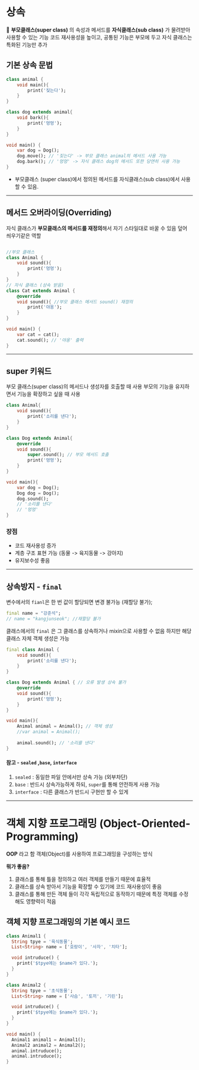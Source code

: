 
# 상속

**부모클래스(super class)** 의 속성과 메서드를 **자식클래스(sub class)** 가 물려받아 사용할 수 있는 기능
코드 재사용성을 높이고, 공통된 기능은 부모에 두고 자식 클래스는 특화된 기능만 추가

## 기본 상속 문법
```dart
class animal {
	void main(){
		print('짖는다');
	}
}

class dog extends animal{
	void bark(){
		print('멍멍');
	}
}

void main() {
	var dog = Dog();
	dog.move(); // '짖는다' -> 부모 클래스 animal의 메서드 사용 가능
	dog.bark(); // '멍멍' -> 자식 클래스 dog의 메서드 또한 당연히 사용 가능
}
```
- 부모클래스 (super class)에서 정의된 메서드를 자식클래스(sub class)에서 사용 할 수 있음.

---

## 메서드 오버라이딩(Overriding)
자식 클래스가 **부모클래스의 메서드를 재정의**해서 자기 스타일대로 바꿀 수 있음
덮어 씌우기같은 역할

```dart

//부모 클래스
class Animal {
	void sound(){
		print('멍멍');	
	}
}
// 자식 클래스 (상속 받음)
class Cat extends Animal {
	@override 
	void sound(){ //부모 클래스 메서드 sound() 재정의
		print('야옹');
	}
}

void main() {
	var cat = cat();
	cat.sound(); // '야옹' 출력
}

```

---

## super 키워드
부모 클래스(super class)의 메서드나 생성자를 호출할 때 사용
부모의 기능을 유지하면서 기능을 확장하고 싶을 때 사용

```dart
class Animal{
	void sound(){
		print('소리를 낸다');
	}
}

class Dog extends Animal{
	@override
	void sound(){
		super.sound(); // 부모 메서드 호출
		print('멍멍');
	}
}

void main(){
	var dog = Dog();
	Dog dog = Dog();
	dog.sound();
	// '소리를 낸다'
	// '멍멍'
}
```

### 장점
- 코드 재사용성 증가
- 계층 구조 표현 가능 (동물 -> 육지동물 -> 강아지)
- 유지보수성 좋음
---

## 상속방지 - `final`

변수에서의 `fianl`은 한 번 값이 할당되면 변경 불가능 (재할당 불가);
```dart
final name = "강준석";
// name = "kangjunseok"; //재할당 불가
```

클래스에서의 `final` 은 그 클래스를 상속하거나 mixin으로 사용할 수 없음
하지만 해당 클래스 자체 객체 생성은 가능
```dart
final class Animal {
	void sound(){
		print('소리를 낸다');
	}
}

class Dog extends Animal { // 오류 발생 상속 불가
	@override
	void sound(){
		print('멍멍');
	}
}

void main(){
	Animal animal = Animal(); // 객체 생성
	//var animal = Animal();
	
	animal.sound(); // '소리를 낸다'
}
```

#### 참고 - `sealed` ,`base`, `interface`
1. `sealed` : 동일한 파일 안에서만 상속 가능 (외부차단)
2. `base` : 반드시 상속가능하게 하되, `super`를 통해 안전하게 사용 가능
3. `interface` : 다른 클래스가 반드시 구현만 할 수 있게

----

# 객체 지향 프로그래밍 (Object-Oriented-Programming)

**OOP** 라고 함
객체(Object)를 사용하여 프로그래밍을 구성하는 방식

**뭐가 좋음?**
1. 클래스를 통해 틀을 정의하고 여러 객체를 만들기 때문에 효율적
2. 클래스를 상속 받아서 기능을 확장할 수 있기에 코드 재사용성이 좋음
3. 클래스를 통해 만든 객체 들이 각각 독립적으로 동작하기 때문에 특정 객체를 수정해도 영향력이 적음

## 객체 지향 프로그래밍의 기본 예시 코드

```dart
class Animal1 {
  String tpye = '육식동물';
  List<String> name = ['호랑이', '사자', '치타'];

  void intruduce() {
    print('$tpye에는 $name가 있다.');
  }
}

class Animal2 {
  String tpye = '초식동물';
  List<String> name = ['사슴', '토끼', '기린'];

  void intruduce() {
    print('$tpye에는 $name가 있다.');
  }
}

void main() {
  Animal1 animal1 = Animal1();
  Animal2 animal2 = Animal2(); 
  animal.intruduce();
  animal.intruduce();
}

```


